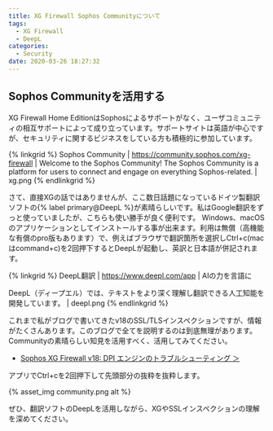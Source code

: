 ```yaml
---
title: XG Firewall Sophos Communityについて
tags:
  - XG Firewall
  - DeepL
categories:
  - Security
date: 2020-03-26 18:27:32
---
```


## Sophos Communityを活用する

XG Firewall Home EditionはSophosによるサポートがなく、ユーザコミュニティの相互サポートによって成り立っています。サポートサイトは英語が中心ですが、セキュリティに関するビジネスをしている方も積極的に参加しています。
<!-- more -->

{% linkgrid %}
Sophos Community | https://community.sophos.com/xg-firewall | Welcome to the Sophos Community! The Sophos Community is a platform for users to connect and engage on everything Sophos-related. | xg.png
{% endlinkgrid %}

さて、直接XGの話ではありませんが、ここ数日話題になっているドイツ製翻訳ソフトの{% label primary@DeepL %}が素晴らしいです。私はGoogle翻訳をずっと使っていましたが、こちらも使い勝手が良く便利です。
Windows、macOSのアプリケーションとしてインストールする事が出来ます。利用は無償（高機能な有償のpro版もあります）で、例えばブラウザで翻訳箇所を選択しCtrl+c(macはcommand+c)を2回押下するとDeepLが起動し、英訳と日本語が併記されます。

{% linkgrid %}
DeepL翻訳 | https://www.deepl.com/app | AIの力を言語に<p> DeepL（ディープエル）では、テキストをより深く理解し翻訳できる人工知能を開発しています。 | deepl.png
{% endlinkgrid %}

これまで私がブログで書いてきたv18のSSL/TLSインスペクションですが、情報がたくさんあります。このブログで全てを説明するのは到底無理があります。Communityの素晴らしい知見を活用すべく、活用してみてください。
- [Sophos XG Firewall v18: DPI エンジンのトラブルシューティング ＞](https://community.sophos.com/products/xg-firewall/f/recommended-reads/118753/sophos-xg-firewall-v18-troubleshooting-problems-with-the-dpi-engine)

アプリでCtrl+cを2回押下して先頭部分の抜粋を抜粋します。

{% asset_img community.png alt %}

ぜひ、翻訳ソフトのDeepLを活用しながら、XGやSSLインスペクションの理解を深めてください。
